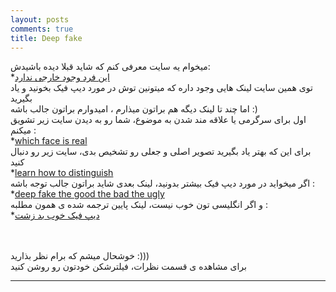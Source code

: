 ```yaml
---
layout: posts
comments: true
title: Deep fake
---
```


میخوام یه سایت معرفی کنم که شاید قبلا دیده باشیدش: 
<br>
*[این فرد وجود خارجی ندارد](https://thispersondoesnotexist.com/)
<br>
توی همین سایت لینک هایی وجود داره که میتونین توش در مورد دیپ فیک بخونید و یاد بگیرید
<br>
اما چند تا لینک دیگه هم براتون میذارم ، امیدوارم براتون جالب باشه :)
<br>
اول برای سرگرمی یا علاقه مند شدن به موضوع، شما رو به دیدن سایت زیر تشویق میکنم :
<br>
*[which face is real](http://www.whichfaceisreal.com/index.php)
<br>
برای این که بهتر یاد بگیرید تصویر اصلی و جعلی رو تشخیص بدی، سایت زیر رو دنبال کنید
<br>
*[learn how to distinguish](http://www.whichfaceisreal.com/learn.html)
<br>
اگر میخواید در مورد دیپ فیک بیشتر بدونید، لینک بعدی شاید براتون جالب توجه باشه :
<br>
*[deep fake the good the bad the ugly](https://medium.com/twentybn/deepfake-the-good-the-bad-and-the-ugly-8b261ecf0f52)
<br>
و اگر انگلیسی تون خوب نیست، لینک پایین ترجمه شده ی همون مطلبه :
<br>
*[دیپ فیک خوب بد زشت](https://mag.quera.ir/%D8%AF%DB%8C%D9%BE%D9%81%DB%8C%DA%A9-%D9%85%D8%A7-%D8%B1%D8%A7-%D8%A8%D9%87-%DA%A9%D8%AC%D8%A7-%D8%AE%D9%88%D8%A7%D9%87%D8%AF-%D8%A8%D8%B1%D8%AF-%D8%AE%D9%88%D8%A8-%D8%A8%D8%AF-%D9%88-%D8%B2%D8%B4%D8%AA-%D8%AF%DB%8C%D9%BE%D9%81%DB%8C%DA%A9%D9%87%D8%A7-e1t3c5rnymqv)
<br><br><br>

خوشحال میشم که برام نظر بذارید :)))
<br>
برای مشاهده ی قسمت نظرات، فیلترشکن خودتون رو روشن کنید 
<br>

---